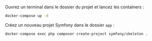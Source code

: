 Ouvrez un terminal dans le dossier du projet et lancez les containers :

```bash
docker-compose up -d
```

Créez un nouveau projet Symfony dans le dossier `app` :

```bash
docker-compose exec php composer create-project symfony/skeleton .
```
